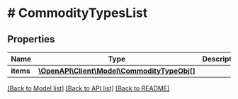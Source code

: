 # # CommodityTypesList

## Properties

Name | Type | Description | Notes
------------ | ------------- | ------------- | -------------
**items** | [**\OpenAPI\Client\Model\CommodityTypeObj[]**](CommodityTypeObj.md) |  |

[[Back to Model list]](../../README.md#models) [[Back to API list]](../../README.md#endpoints) [[Back to README]](../../README.md)
